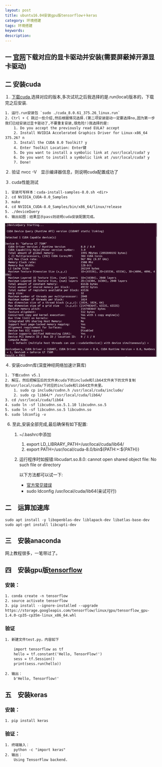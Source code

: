 ```yaml
---
layout: post
title: ubuntu16.04安装gpu版tensorflow＋keras
category: 环境搭建
tags: 环境搭建
keywords:
description:
---
```


## 一 [官网](http://www.nvidia.com/Download/index.aspx?lang=cn)下载对应的显卡驱动并安装(需要屏蔽掉开源显卡驱动)

## 二 安装cuda

１. [下载cuda](https://developer.nvidia.com/cuda-toolkit-archive),选择对应的版本,多次试坑之后我选择的是.run(local)版本的，下载完之后安装.

<!-- 以下为.deb版本的安装方式,有显卡驱动问题的建议用.run版本的,

	1. sudo dpkg -i cuda-repo-ubuntu1604-8-0-local-ga2_8.0.61-1_amd64.deb
	2. sudo apt-get update
	3. sudo apt-get install cuda
	4. vim ~/.bashrc
	5. 最后一行写上：export PATH=/usr/local/cuda-8.0/bin${PATH:+:${PATH}} -->
	1. 运行.run安装包 `sudo ./cuda_8.0.61_375.26_linux.run`
	2. Ctrl + C 跳过一些介绍,然后根据情况选择.(第二项安装驱动一定要选择no,因为第一步我们已经安装过显卡驱动了,不要重复安装,很危险!)我选择的是:
		1. Do you accept the previously read EULA? accept
		2. Install NVIDIA Accelerated Graphics Driver for Linux-x86_64 375.26? n
		3. Install the CUDA 8.0 Toolkit? y
		4. Enter Toolkit Location: Enter键
		5. Do you want to install a symbolic link at /usr/local/cuda? y
		6. Do you want to install a symbolic link at /usr/local/cuda? y
		7. Done!

２. 验证 nvcc -V　显示编译器信息，则说明cuda配置成功了

３. cuda性能测试

	1. 安装可写样本：cuda-install-samples-8.0.sh <dir>
	2. cd NVIDIA_CUDA-8.0_Samples
	3. make
	4. cd NVIDIA_CUDA-8.0_Samples/bin/x86_64/linux/release
	5. ./deviceQuery
	6. 输出如图：结果显示pass则说明cuda安装配置完成。

![](../pics/verifycuda.png)

４. 安装cudnn库(深度神经网络加速计算库)

	1. 下载cudnn v5.1
	2. 解压，然后把解压后的文件夹cuda下的include和lib64文件夹下的文件复制到/usr/local/cuda/下对应的include和lib64文件夹里。
		1. sudo cp include/cudnn.h /usr/local/cuda/include/
		2. sudo cp lib64/* /usr/local/cuda/lib64/
	3. cd /usr/local/cuda/lib64
	4. sudo ln -sf libcudnn.so.5.1.10 libcudnn.so.5
	5. sudo ln -sf libcudnn.so.5 libcudnn.so
	6. sudo ldconfig -v

6. 至此,安装全部完成,最后确保有如下配置:
	1. ~/.bashrc中添加
		1. export LD_LIBRARY_PATH=/usr/local/cuda/lib64/
		2. export PATH=/usr/local/cuda-8.0/bin${PATH:+:${PATH}}

	2. 运行程序时如报错:libcudart.so.8.0: cannot open shared object file: No such file or directory

		以下方法都可以试一下:
		- [官方常见错误](https://www.tensorflow.org/install/install_sources#common_installation_problems)
		- sudo ldconfig /usr/local/cuda/lib64(亲试可行)  



## 二　运算加速库

	sudo apt install -y libopenblas-dev liblapack-dev libatlas-base-dev
	sudo apt-get install libcupti-dev

## 三　安装anaconda
网上教程很多，一笔带过了。

## 四　安装gpu版[tensorflow][]

### 安装：

	1. conda create -n tensorflow
	2. source activate tensorflow
	3. pip install --ignore-installed --upgrade https://storage.googleapis.com/tensorflow/linux/gpu/tensorflow_gpu-1.4.0-cp35-cp35m-linux_x86_64.whl


### 验证

	1. 新建文件test.py，内容如下

		import tensorflow as tf
		hello = tf.constant('Hello, TensorFlow!')
		sess = tf.Session()
		print(sess.run(hello))

	2. 输出：
		b'Hello, Tensorflow!'

## 五　安装keras

### 安装：

	1. pip install keras

### 验证：

	1. 终端输入：
		python -c "import keras"
	2. 输出：
		Using TensorFlow backend.




  [tensorflow]: https://www.tensorflow.org/install/install_linux#InstallingAnaconda
